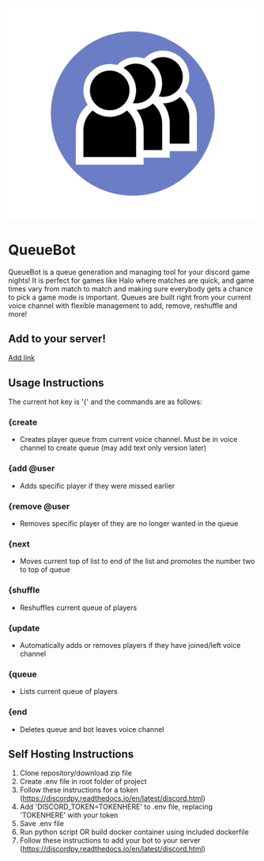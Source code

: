 ![Logo](/resources/icon.png)
# QueueBot
QueueBot is a queue generation and managing tool for your discord game nights! It is perfect for games like Halo where matches are quick, and game times vary from match to match and making sure everybody gets a chance to pick a game mode is important. Queues are built right from your current voice channel with flexible management to add, remove, reshuffle and more!
 
 
 ## Add to your server!
 [Add link](https://discord.com/api/oauth2/authorize?client_id=751980977567432764&permissions=36972608&scope=bot)
 
 ## Usage Instructions
 The current hot key is '{' and the commands are as follows:
 
 ### {create
 - Creates player queue from current voice channel. Must be in voice channel to create queue (may add text only version later)
 
 ### {add @user
 - Adds specific player if they were missed earlier
 
 ### {remove @user
 - Removes specific player of they are no longer wanted in the queue
 
 ### {next
 - Moves current top of list to end of the list and promotes the number two to top of queue
 
 ### {shuffle
 - Reshuffles current queue of players
 
 ### {update
 - Automatically adds or removes players if they have joined/left voice channel
 
 ### {queue
 - Lists current queue of players
 
 ### {end
 - Deletes queue and bot leaves voice channel
 
 ## Self Hosting Instructions
 1. Clone repository/download zip file
 2. Create .env file in root folder of project
 3. Follow these instructions for a token (https://discordpy.readthedocs.io/en/latest/discord.html)
 4. Add 'DISCORD_TOKEN=TOKENHERE' to .env file, replacing 'TOKENHERE' with your token
 5. Save .env file
 6. Run python script OR build docker container using included dockerfile
 7. Follow these instructions to add your bot to your server (https://discordpy.readthedocs.io/en/latest/discord.html)
